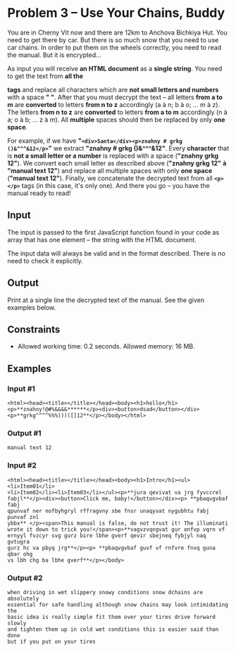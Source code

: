 ﻿# Problem 3 – Use Your Chains, Buddy

You are in Cherny Vit now and there are 12km to Anchova Bichkiya Hut. You need to get there by car. But there is so much snow that you need to use car chains. In order to put them on the wheels correctly, you need to read the manual. But it is encrypted…

As input you will receive **an HTML document** as a **single string**. You need to get the text from **all the <p> tags** and replace all characters which are **not small letters and numbers** with a space **" "**. After that you must decrypt the text – all letters **from a to m** are **converted** to letters **from n to z** accordingly (a à n; b à o; … m à z). The letters **from n to z** are **converted** to letters **from a to m** accordingly (n à a; o à b; … z à m). All **multiple** spaces should then be replaced by only **one space**.

For example, if we have **"```<div>Santa</div><p>znahny # grkg ()&^^^&12</p>```"** we extract **"znahny # grkg ()&^^^&12"**. Every **character** that is **not a small letter or a number**  is replaced with a  space (**"znahny grkg  12"**). We convert each small letter as described above (**"znahny grkg  12"** **à** **"manual text  12"**) and replace all multiple spaces with only **one space** (**"manual text 12"**). Finally, we concatenate the decrypted text from all **```<p></p>```** tags (in this case, it's only one). And there you go – you have the manual ready to read!

## Input  
The input is passed to the first JavaScript function found in your code as array that has one element  – the string with the HTML document.

 The input data will always be valid and in the format described. There is no need to check it explicitly.

## Output  
Print at a single line the decrypted text of the manual. See the given examples below.

## Constraints

- Allowed working time: 0.2 seconds. Allowed memory: 16 MB.

## Examples

### Input #1
```
<html><head><title></title></head><body><h1>hello</h1>
<p>**znahny!@#%&&&&******</p><div><button>dsad</button></div>
<p>**grkg^^^^%%%)))([]12**</p></body></html>
```

### Output #1
```
manual text 12
```


### Input #2
```
<html><head><title></title></head><body><h1>Intro</h1><ul><li>Item01</li>
<li>Item02</li><li>Item03</li></ul><p>**jura qevivat va jrg fyvccrel 
fabjl**</p><div><button>Click me, baby!</button></div><p> **pbaqvgvbaf fabj  
qpunvaf ner nofbyhgryl rffragvny sbe fnsr unaqyvat nygubhtu fabj punvaf znl 
ybbx** </p><span>This manual is false, do not trust it! The illuminati 
wrote it down to trick you!</span><p>**vagvzvqngvat gur onfvp vqrn vf 
ernyyl fvzcyr svg gurz bire lbhe gverf qevir sbejneq fybjyl naq gvtugra 
gurz hc va pbyq jrg**</p><p> **pbaqvgvbaf guvf vf rnfvre fnvq guna qbar ohg 
vs lbh chg ba lbhe gverf**</p></body>
```


### Output #2
```
when driving in wet slippery snowy conditions snow dchains are absolutely 
essential for safe handling although snow chains may look intimidating the 
basic idea is really simple fit them over your tires drive forward slowly 
and tighten them up in cold wet conditions this is easier said than done 
but if you put on your tires
```

